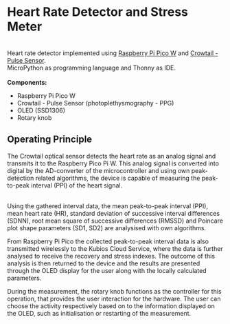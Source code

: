 # Heart Rate Detector and Stress Meter
<br />Heart rate detector implemented using <a href="https://www.raspberrypi.com/documentation/microcontrollers/raspberry-pi-pico.html">Raspberry Pi Pico W</a> and <a href="https://www.elecrow.com/wiki/index.php?title=Crowtail-_Pulse_Sensor">Crowtail - Pulse Sensor</a>.
<br />MicroPython as programming language and Thonny as IDE.
<br />
<br /><b>Components:</b>
<ul>
      <li>Raspberry Pi Pico W</li>
      <li>Crowtail - Pulse Sensor (photoplethysmography - PPG)</li>
      <li>OLED (SSD1306)</li>
      <li>Rotary knob</li>
</ul>
<h2> Operating Principle </h2>
The Crowtail optical sensor detects the heart rate as an analog signal and transmits it to the Raspberry Pico Pi W. This analog signal is converted into digital by the AD-converter of the microcontroller and using own  peak-detection related algorithms, the device is capable of measuring the peak-to-peak interval (PPI) of the heart signal. 

<br />Using the gathered interval data, the mean peak-to-peak interval (PPI), mean heart rate (HR), standard deviation of successive interval differences (SDNN), root mean square of successive differences (RMSSD) and Poincare plot shape parameters (SD1, SD2) are analysised with own algorithms.

From Raspberry Pi Pico the collected peak-to-peak interval data is also transmitted wirelessly to the Kubios Cloud Service, where the data is further analysed to receive the recovery and stress indexes. The outcome of this analysis is then returned to the device and the results are presented through the OLED display for the user along with the locally calculated parameters.

During the measurement, the rotary knob functions as the controller for this operation, that provides the user interaction for the hardware. The user can choose the activity respectively based on to the information displayed on the OLED, such as initialisation or restarting of the measurement. 
